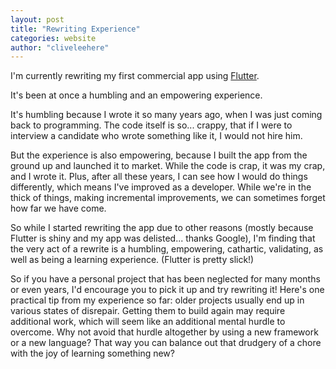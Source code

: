 ```yaml
---
layout: post
title: "Rewriting Experience"
categories: website
author: "cliveleehere"
---
```


I'm currently rewriting my first commercial app using [Flutter](https://flutter.dev).

It's been at once a humbling and an empowering experience.

It's humbling because I wrote it so many years ago, when I was just coming back to programming.  The code itself is so... crappy, that if I were to interview a candidate who wrote something like it, I would not hire him.

But the experience is also empowering, because I built the app from the ground up and launched it to market.  While the code is crap, it was my crap, and I wrote it.   Plus, after all these years, I can see how I would do things differently, which means I've improved as a developer.  While we're in the thick of things, making incremental improvements, we can sometimes forget how far we have come.

So while I started rewriting the app due to other reasons (mostly because Flutter is shiny and my app was delisted... thanks Google), I'm finding that the very act of a rewrite is a humbling, empowering, cathartic, validating, as well as being a learning experience. (Flutter is pretty slick!)

So if you have a personal project that has been neglected for many months or even years, I'd encourage you to pick it up and try rewriting it! Here's one practical tip from my experience so far: older projects usually end up in various states of disrepair. Getting them to build again may require additional work, which will seem like an additional mental hurdle to overcome. Why not avoid that hurdle altogether by using a new framework or a new language? That way you can balance out that drudgery of a chore with the joy of learning something new?